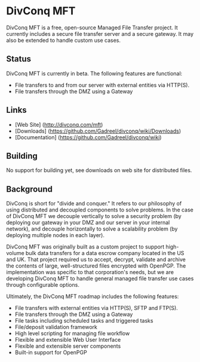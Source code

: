 DivConq MFT
===========

DivConq MFT is a free, open-source Managed File Transfer project.  It currently includes a secure file transfer server and a secure gateway.  It may also be extended to handle custom use cases.   

Status
------

DivConq MFT is currently in beta.  The following features are functional:

* File transfers to and from our server with external entities via HTTP(S).
* File transfers through the DMZ using a Gateway

Links
-----

* [Web Site] (http://divconq.com/mft)
* [Downloads] (https://github.com/Gadreel/divconq/wiki/Downloads)
* [Documentation] (https://github.com/Gadreel/divconq/wiki)

Building
--------

No support for building yet, see downloads on web site for distributed files.

Background
----------

DivConq is short for "divide and conquer."  It refers to our philosophy of using distributed and decoupled components to solve problems.  In the case of DivConq MFT we decouple vertically to solve a security problem (by deploying our gateway in your DMZ and our server in your internal network), and decouple horizontally to solve a scalability problem (by deploying multiple nodes in each layer).

DivConq MFT was originally built as a custom project to support high-volume bulk data transfers for a data escrow company located in the US and UK.  That project required us to accept, decrypt, validate and archive the contents of large, well-structured files encrypted with OpenPGP.  The implementation was specific to that corporation's needs, but we are developing DivConq MFT to handle general managed file transfer use cases through configurable options.   

Ultimately, the DivConq MFT roadmap includes the following features:

* File transfers with external entities via HTTP(S), SFTP and FTP(S).
* File transfers through the DMZ using a Gateway
* File tasks including scheduled tasks and triggered tasks
* File/deposit validation framework
* High level scripting for managing file workflow
* Flexible and extensible Web User Interface
* Flexible and extensible server components
* Built-in support for OpenPGP
